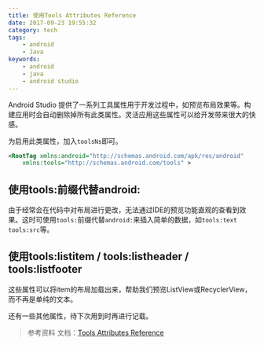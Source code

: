 ```yaml
---
title: 使用Tools Attributes Reference
date: 2017-09-23 19:55:32
category: tech
tags:
    - android
    - Java
keywords:
    - android
    - java
    - android studio
---
```


Android Studio 提供了一系列工具属性用于开发过程中，如预览布局效果等。构建应用时会自动删除掉所有此类属性。灵活应用这些属性可以给开发带来很大的快感。

为启用此类属性，加入`toolsNs`即可。
```xml
<RootTag xmlns:android="http://schemas.android.com/apk/res/android"
    xmlns:tools="http://schemas.android.com/tools" >
```

## 使用tools:前缀代替android:

由于经常会在代码中对布局进行更改，无法通过IDE的预览功能直观的查看到效果。这时可使用`tools:`前缀代替`android:`来插入简单的数据，如`tools:text` `tools:src`等。

## 使用tools:listitem / tools:listheader / tools:listfooter

这些属性可以将item的布局加载出来，帮助我们预览ListView或RecyclerView，而不再是单纯的文本。

还有一些其他属性，待下次用到时再进行记载。

>参考资料
文档：[Tools Attributes Reference](https://developer.android.com/studio/write/tool-attributes.htm)
<!--stackedit_data:
eyJoaXN0b3J5IjpbLTEwNTg4NTI1ODUsMTI1NDg3ODAyMl19
-->
